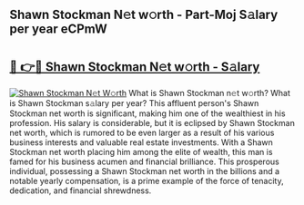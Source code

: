 ## Shawn Stockman N𝚎t w𝚘rth - Part-Moj S𝚊lary per year eCPmW

# <h2><a href="http://gc4mpyg.nevu.top/?p=Shawn+Stockman">🔗 👉🔴 Shawn Stockman N𝚎t w𝚘rth - S𝚊lary</a></h2>

[![Shawn Stockman N𝚎t W𝚘rth](https://i.imgur.com/Oavwk0R.jpeg)](http://gc4mpyg.nevu.top/?p=Shawn+Stockman)
What is Shawn Stockman n𝚎t w𝚘rth? What is Shawn Stockman s𝚊lary per year?
This affluent person's Shawn Stockman net worth is significant, making him one of the wealthiest in his profession. His salary is considerable, but it is eclipsed by Shawn Stockman net worth, which is rumored to be even larger as a result of his various business interests and valuable real estate investments. With a Shawn Stockman net worth placing him among the elite of wealth, this man is famed for his business acumen and financial brilliance. This prosperous individual, possessing a Shawn Stockman net worth in the billions and a notable yearly compensation, is a prime example of the force of tenacity, dedication, and financial shrewdness.
